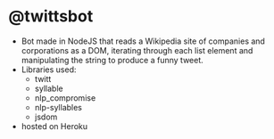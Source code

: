 # @twittsbot

* Bot made in NodeJS that reads a Wikipedia site of companies and corporations as a DOM, iterating through each list element and manipulating the string to produce a funny tweet.
* Libraries used: 
  * twitt
  * syllable
  * nlp_compromise
  * nlp-syllables
  * jsdom
* hosted on Heroku
